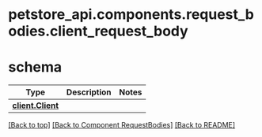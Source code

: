 # petstore_api.components.request_bodies.client_request_body
# schema
Type | Description  | Notes
------------- | ------------- | -------------
[**client.Client**](../../components/schema/client.Client.md) |  | 


[[Back to top]](#top) [[Back to Component RequestBodies]](../../../README.md#Component-RequestBodies) [[Back to README]](../../../README.md)

